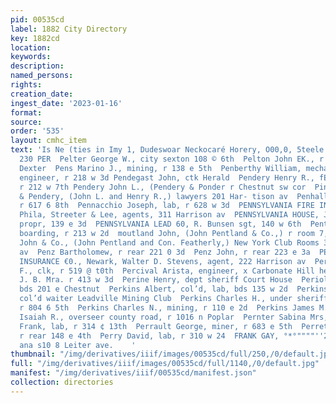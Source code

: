 ```yaml
---
pid: 00535cd
label: 1882 City Directory
key: 1882cd
location: 
keywords: 
description: 
named_persons: 
rights: 
creation_date: 
ingest_date: '2023-01-16'
format: 
source: 
order: '535'
layout: cmhc_item
text: 'Is Ne (ties in Imy 1, Dudeswoar Neckocaré Horery, O00,0, 5teele & CO,''S, PEL
  230 PER  Pelter George W., city sexton 108 © 6th  Pelton John EK., r 801 w 4th cor
  Dexter  Pens Marino J., mining, r 138 e 5th  Penberthy William, mechanical mining
  engineer, r 218 w 3d Pendegast John, ctk Herald  Pendery Henry R., fEondery & Pendery,)
  r 212 w 7th Pendery John L., (Pendery & Ponder r Chestnut sw cor  Pine  Pendery”
  & Pendery, (John L. and Henry R.,) lawyers 201 Har- tison av  Penhall Joseph, miner,
  r 617 6 8th  Pennacchio Joseph, lab, r 628 w 3d  PENNSYLVANIA FIRE INSURANCE CO.,
  Phila, Streeter & Lee, agents, 311 Harrison av  PENNSYLVANIA HOUSE, John Spaulding
  propr, 139 e 3d  PENNSYLVANIA LEAD 60, R. Bunsen sgt, 140 w 6th  Penter 8S. Mrs.,
  boarding, r 213 w 2d  moutland John, (John Pentland & Co.,) r room 7, 321 Harrison        Pentland
  John & Co., (John Pentland and Con. Featherly,) New York Club Rooms 309 Harrison
  av  Penz Bartholomew, r rear 221 0 3d  Penz John, r rear 223 e 3a  PEOPLES FIRE
  INSURANCE €0., Newark, Walter D. Stevens, agent, 222 Harrison av  Perce Charlee
  F., clk, r 519 @ t0th  Percival Arista, engineer, x Carbonate Hill head of 3d  Perham
  J. B. Mra. r 413 w 3d  Perine Henry, dept sheriff Court House  Periolat C. A., lab,
  bds 201 e Chestnut  Perkins Albert, col’d, lab, bds 135 w 2d  Perkins Alfred W.,
  col’d waiter Leadville Mining Club  Perkins Charles H., under sheriff Court House,
  r 804 6 5th  Perkins Charles N., mining, r 110 e 2d  Perkins James M., r 808 e 5th  Perley
  Isaiah R., overseer county road, r 1016 n Poplar  Pernter Sabina Mrs,, r 111 Oak  Peroo
  Frank, lab, r 314 ¢ 13th  Perrault George, miner, r 683 e 5th  Perret James, expressman,
  r rear 148 e 4th  Perry David, lab, r 310 w 24  FRANK GAY, °*°""""''2ic; ate; 214
  ana s10 8 Leiter ave.    '
thumbnail: "/img/derivatives/iiif/images/00535cd/full/250,/0/default.jpg"
full: "/img/derivatives/iiif/images/00535cd/full/1140,/0/default.jpg"
manifest: "/img/derivatives/iiif/00535cd/manifest.json"
collection: directories
---
```


